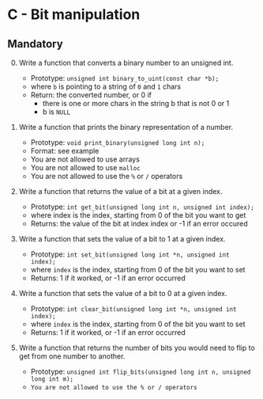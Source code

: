 # C - Bit manipulation

## Mandatory

0. Write a function that converts a binary number to an unsigned int.

	- Prototype: `unsigned int binary_to_uint(const char *b);`
	- where `b` is pointing to a string of `0` and `1` chars
	- Return: the converted number, or 0 if
		- there is one or more chars in the string b that is not 0 or 1
		- b is `NULL`
1. Write a function that prints the binary representation of a number.

	- Prototype: `void print_binary(unsigned long int n);`
	- Format: see example
	- You are not allowed to use arrays
	- You are not allowed to use `malloc`
	- You are not allowed to use the `%` or `/` operators

2. Write a function that returns the value of a bit at a given index.

	- Prototype: `int get_bit(unsigned long int n, unsigned int index);`
	- where index is the index, starting from 0 of the bit you want to get
	- Returns: the value of the bit at index index or -1 if an error occured

3. Write a function that sets the value of a bit to 1 at a given index.

	- Prototype: `int set_bit(unsigned long int *n, unsigned int index);`
	- where `index` is the index, starting from 0 of the bit you want to set
	- Returns: 1 if it worked, or -1 if an error occurred

4. Write a function that sets the value of a bit to 0 at a given index.

	- Prototype: `int clear_bit(unsigned long int *n, unsigned int index);`
	- where `index` is the index, starting from 0 of the bit you want to set
	- Returns: 1 if it worked, or -1 if an error occurred

5. Write a function that returns the number of bits you would need to flip to get from one number to another.

	- Prototype: `unsigned int flip_bits(unsigned long int n, unsigned long int m);`
	- `You are not allowed to use the % or / operators`
